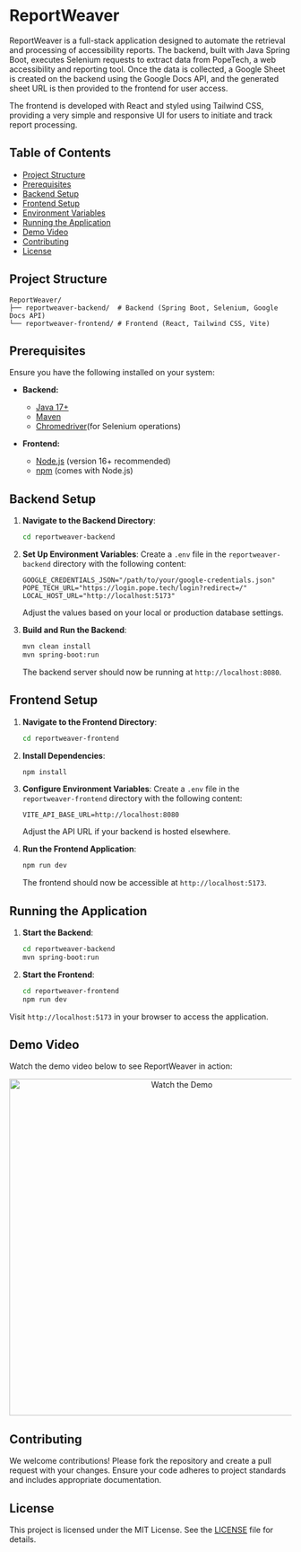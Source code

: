 # ReportWeaver

ReportWeaver is a full-stack application designed to automate the retrieval and processing of accessibility reports. The backend, built with Java Spring Boot, executes Selenium requests to extract data from PopeTech, a web accessibility and reporting tool. Once the data is collected, a Google Sheet is created on the backend using the Google Docs API, and the generated sheet URL is then provided to the frontend for user access.

The frontend is developed with React and styled using Tailwind CSS, providing a very simple and responsive UI for users to initiate and track report processing.
## Table of Contents

- [Project Structure](#project-structure)
- [Prerequisites](#prerequisites)
- [Backend Setup](#backend-setup)
- [Frontend Setup](#frontend-setup)
- [Environment Variables](#environment-variables)
- [Running the Application](#running-the-application)
- [Demo Video](#demo-video)
- [Contributing](#contributing)
- [License](#license)

## Project Structure

```
ReportWeaver/
├── reportweaver-backend/  # Backend (Spring Boot, Selenium, Google Docs API)
└── reportweaver-frontend/ # Frontend (React, Tailwind CSS, Vite)
```

## Prerequisites

Ensure you have the following installed on your system:

- **Backend:**
  - [Java 17+](https://adoptopenjdk.net/)
  - [Maven](https://maven.apache.org/)
  - [Chromedriver](https://developer.chrome.com/docs/chromedriver/)(for Selenium operations)

- **Frontend:**
  - [Node.js](https://nodejs.org/) (version 16+ recommended)
  - [npm](https://www.npmjs.com/) (comes with Node.js)

## Backend Setup

1. **Navigate to the Backend Directory**:
   ```sh
   cd reportweaver-backend
   ```

2. **Set Up Environment Variables**:
   Create a `.env` file in the `reportweaver-backend` directory with the following content:
   ```env
   GOOGLE_CREDENTIALS_JSON="/path/to/your/google-credentials.json"
   POPE_TECH_URL="https://login.pope.tech/login?redirect=/"
   LOCAL_HOST_URL="http://localhost:5173"
   ```
   Adjust the values based on your local or production database settings.

3. **Build and Run the Backend**:
   ```sh
   mvn clean install
   mvn spring-boot:run
   ```
   The backend server should now be running at `http://localhost:8080`.

## Frontend Setup

1. **Navigate to the Frontend Directory**:
   ```sh
   cd reportweaver-frontend
   ```

2. **Install Dependencies**:
   ```sh
   npm install
   ```

3. **Configure Environment Variables**:
   Create a `.env` file in the `reportweaver-frontend` directory with the following content:
   ```env
   VITE_API_BASE_URL=http://localhost:8080
   ```
   Adjust the API URL if your backend is hosted elsewhere.

4. **Run the Frontend Application**:
   ```sh
   npm run dev
   ```
   The frontend should now be accessible at `http://localhost:5173`.

## Running the Application

1. **Start the Backend**:
   ```sh
   cd reportweaver-backend
   mvn spring-boot:run
   ```

2. **Start the Frontend**:
   ```sh
   cd reportweaver-frontend
   npm run dev
   ```

Visit `http://localhost:5173` in your browser to access the application.

## Demo Video

Watch the demo video below to see ReportWeaver in action:

<p align="center">
  <a href="https://www.youtube.com/watch?v=5SJRLgQF17M" target="_blank">
    <img src="https://img.youtube.com/vi/5SJRLgQF17M/0.jpg" alt="Watch the Demo" width="600">
  </a>
</p>

## Contributing

We welcome contributions! Please fork the repository and create a pull request with your changes. Ensure your code adheres to project standards and includes appropriate documentation.

## License

This project is licensed under the MIT License. See the [LICENSE](LICENSE) file for details.

